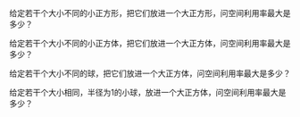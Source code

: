 给定若干个大小不同的小正方形，把它们放进一个大正方形，问空间利用率最大是多少？  

给定若干个大小不同的小正方体，把它们放进一个大正方体，问空间利用率最大是多少？

给定若干个大小不同的球，把它们放进一个大正方体，问空间利用率最大是多少？  

给定若干个大小相同，半径为1的小球，放进一个大正方体，问空间利用率最大是多少？  